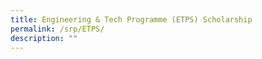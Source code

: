 ```yaml
---
title: Engineering & Tech Programme (ETPS) Scholarship
permalink: /srp/ETPS/
description: ""
---
```

